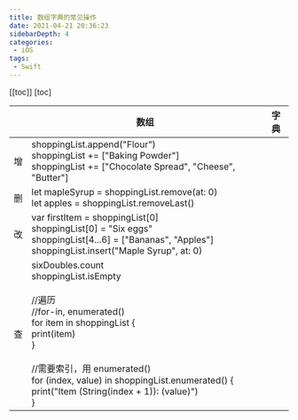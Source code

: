 ```yaml
---
title: 数组字典的常见操作
date: 2021-04-21 20:36:23
sidebarDepth: 4
categories: 
 - iOS
tags: 
 - Swift
---
```


[[toc]]
[toc]

|      | 数组                                                         | 字典 |
| ---- | ------------------------------------------------------------ | ---- |
| 增   | shoppingList.append("Flour")<br/>shoppingList += ["Baking Powder"]<br/>shoppingList += ["Chocolate Spread", "Cheese", "Butter"] |      |
| 删   | let mapleSyrup = shoppingList.remove(at: 0)<br/>let apples = shoppingList.removeLast() |      |
| 改   | var firstItem = shoppingList[0]<br/>shoppingList[0] = "Six eggs"<br/>shoppingList[4...6] = ["Bananas", "Apples"]<br/>shoppingList.insert("Maple Syrup", at: 0) |      |
| 查   | sixDoubles.count<br/>shoppingList.isEmpty <br/><br/>//遍历<br/>//for-in, enumerated()<br/>for item in shoppingList {<br/>    print(item)<br/>}<br/><br/>//需要索引，用 enumerated()<br/>for (index, value) in shoppingList.enumerated() {<br/>    print("Item \(String(index + 1)): \(value)")<br/>} |      |



